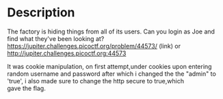 # Description


The factory is hiding things from all of its users. Can you login as Joe and find what they've been looking at? 
https://jupiter.challenges.picoctf.org/problem/44573/ (link) or http://jupiter.challenges.picoctf.org:44573


It was cookie manipulation, on first attempt,under cookies upon entering random username and password
after which i changed the the "admin" to 'true', i also made sure to change the http secure to true,which\
gave the flag.
